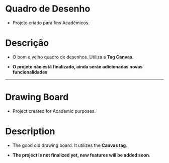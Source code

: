 # **Quadro de Desenho**

- Projeto criado para fins Acadêmicos.

# **Descrição**

- O bom e velho quadro de desenhos. Utiliza a **Tag Canvas**.

- **O projeto não está finalizado, ainda serão adicionadas novas funcionalidades**

------------------------------------------------------------------------------------------------------------------

# **Drawing Board**

- Project created for Academic purposes.

# **Description**

- The good old drawing board. It utilizes the **Canvas tag**.

- **The project is not finalized yet, new features will be added soon**.